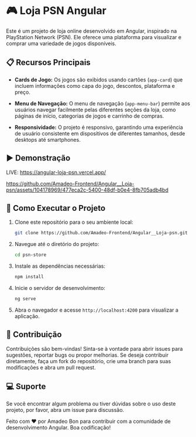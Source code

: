 # 🎮 Loja PSN Angular

Este é um projeto de loja online desenvolvido em Angular, inspirado na PlayStation Network (PSN). Ele oferece uma plataforma para visualizar e comprar uma variedade de jogos disponíveis.

## 📋 Recursos Principais

- **Cards de Jogo:** Os jogos são exibidos usando cartões (`app-card`) que incluem informações como capa do jogo, descontos, plataforma e preço.

- **Menu de Navegação:** O menu de navegação (`app-menu-bar`) permite aos usuários navegar facilmente pelas diferentes seções da loja, como páginas de início, categorias de jogos e carrinho de compras.

- **Responsividade:** O projeto é responsivo, garantindo uma experiência de usuário consistente em dispositivos de diferentes tamanhos, desde desktops até smartphones.

## ▶ Demonstração

LIVE: https://angular-loja-psn.vercel.app/

https://github.com/Amadeo-Frontend/Angular__Loja-psn/assets/104178969/477eca2c-5400-48df-b0e4-8fb705adb4bd

## 🧾 Como Executar o Projeto

1. Clone este repositório para o seu ambiente local:

   ```bash
   git clone https://github.com/Amadeo-Frontend/Angular__Loja-psn.git
   ```

2. Navegue até o diretório do projeto:

   ```bash
   cd psn-store
   ```

3. Instale as dependências necessárias:

   ```bash
   npm install
   ```

4. Inicie o servidor de desenvolvimento:

   ```bash
   ng serve
   ```

5. Abra o navegador e acesse `http://localhost:4200` para visualizar a aplicação.

## 🧾 Contribuição

Contribuições são bem-vindas! Sinta-se à vontade para abrir issues para
sugestões, reportar bugs ou propor melhorias. Se deseja contribuir diretamente,
faça um fork do repositório, crie uma branch para suas modificações e abra um
pull request.

## 💻 Suporte

Se você encontrar algum problema ou tiver dúvidas sobre o uso deste projeto, por
favor, abra um issue para discussão.

Feito com ❤️ por Amadeo Bon para contribuir com a comunidade de desenvolvimento
Angular. Boa codificação!

